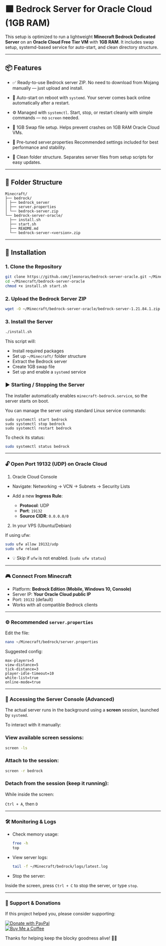 # 🟩 Bedrock Server for Oracle Cloud (1GB RAM)

This setup is optimized to run a lightweight **Minecraft Bedrock Dedicated Server** on an **Oracle Cloud Free Tier VM** with **1GB RAM**. It includes swap setup, systemd-based service for auto-start, and clean directory structure.

---

## 📦 Features

- ✅ Ready-to-use Bedrock server ZIP.
  No need to download from Mojang manually — just upload and install.
- 🔁 Auto-start on reboot with `systemd`.
  Your server comes back online automatically after a restart.
- ⚙️ Managed with `systemctl`.
  Start, stop, or restart cleanly with simple commands — no `screen` needed.

- 🧠 1GB Swap file setup.
  Helps prevent crashes on 1GB RAM Oracle Cloud VMs.
- 🔧 Pre-tuned server.properties
  Recommended settings included for best performance and stability.
- 🧼 Clean folder structure.
  Separates server files from setup scripts for easy updates.

---

## 📂 Folder Structure

```text
Minecraft/
├── bedrock/
│ ├── bedrock_server
│ ├── server.properties
│ └── bedrock-server.zip
└── bedrock-server-oracle/
  ├── install.sh
  ├── start.sh
  ├── README.md
  └── bedrock-server-<version>.zip
```

---

## 🚀 Installation

### 1. Clone the Repository

```bash
git clone https://github.com/jleonoras/bedrock-server-oracle.git ~/Minecraft/bedrock-server-oracle
cd ~/Minecraft/bedrock-server-oracle
chmod +x install.sh start.sh
```

### 2. Upload the Bedrock Server ZIP

```bash
wget -O ~/Minecraft/bedrock-server-oracle/bedrock-server-1.21.84.1.zip https://bedrock.jleonoras.eu.org/bedrock-server-1.21.84.1.zip
```

### 3. Install the Server

```bash
./install.sh
```

This script will:

- Install required packages
- Set up `~/Minecraft/` folder structure
- Extract the Bedrock server
- Create 1GB swap file
- Set up and enable a `systemd` service

### ▶️ Starting / Stopping the Server

The installer automatically enables `minecraft-bedrock.service`, so the server starts on boot.

You can manage the server using standard Linux service commands:

```text
sudo systemctl start bedrock
sudo systemctl stop bedrock
sudo systemctl restart bedrock
```

To check its status:

```bash
sudo systemctl status bedrock
```

---

### 🔓 Open Port 19132 (UDP) on Oracle Cloud

1. Oracle Cloud Console

- Navigate: Networking → VCN → Subnets → Security Lists

- Add a new **Ingress Rule**:

  - **Protocol**: UDP
  - **Port**: `19132`
  - **Source CIDR**: `0.0.0.0/0`

2. In your VPS (Ubuntu/Debian)

If using ufw:

```bash
sudo ufw allow 19132/udp
sudo ufw reload
```

- 💡 Skip if `ufw` is not enabled. (`sudo ufw status`)

---

### 🎮 Connect From Minecraft

- Platform: **Bedrock Edition (Mobile, Windows 10, Console)**
- Server IP: **Your Oracle Cloud public IP**
- Port: `19132` (default)
- Works with all compatible Bedrock clients

---

### ⚙️ Recommended `server.properties`

Edit the file:

```bash
nano ~/Minecraft/bedrock/server.properties
```

Suggested config:

```text
max-players=5
view-distance=5
tick-distance=3
player-idle-timeout=10
white-list=true
online-mode=true
```

---

### 🧰 Accessing the Server Console (Advanced)

The actual server runs in the background using a **screen** session, launched by `systemd`.

To interact with it manually:

### View available screen sessions:

```bash
screen -ls
```

### Attach to the session:

```bash
screen -r bedrock
```

### Detach from the session (keep it running):

While inside the screen:

`Ctrl + A`, then `D`

---

### 🛠️ Monitoring & Logs

- Check memory usage:

  ```bash
  free -h
  top
  ```

- View server logs:

  ```bash
  tail -f ~/Minecraft/bedrock/logs/latest.log
  ```

- Stop the server:

Inside the screen, press `Ctrl + C` to stop the server, or type `stop`.

---

### 🙌 Support & Donations

If this project helped you, please consider supporting:

[![Donate with PayPal](https://img.shields.io/badge/Donate-PayPal-blue.svg?logo=paypal)](https://www.paypal.me/jleonoras)  
[![Buy Me a Coffee](https://img.shields.io/badge/Buy_Me_a_Coffee-support-yellow.svg?logo=buy-me-a-coffee)](https://www.buymeacoffee.com/jleonoras)

Thanks for helping keep the blocky goodness alive! 🧱💖
